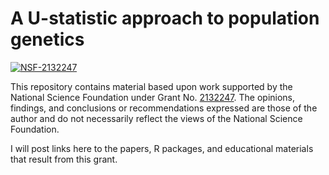 # A U-statistic approach to population genetics

[![NSF-2132247](https://img.shields.io/badge/NSF-2132247-blue.svg)](https://nsf.gov/awardsearch/showAward?AWD_ID=2132247)

This repository contains material based upon work supported by the National Science Foundation under Grant No. [2132247](https://nsf.gov/awardsearch/showAward?AWD_ID=2132247). The opinions, findings, and conclusions or recommendations expressed are those of the author and do not necessarily reflect the views of the National Science Foundation.

I will post links here to the papers, R packages, and educational materials that result from this grant.




